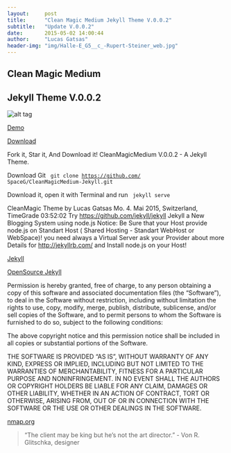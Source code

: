```yaml
---
layout:     post
title:      "Clean Magic Medium Jekyll Theme V.0.0.2"
subtitle:   "Update V.0.0.2"
date:       2015-05-02 14:00:44
author:     "Lucas Gatsas"
header-img: "img/Halle-E_G5__c_-Rupert-Steiner_web.jpg"
---
```

<h2 class="section-heading"> Clean Magic Medium </h2>
<h2 class="section-heading">Jekyll Theme V.0.0.2 </h2>




![alt tag](https://lucasgatsas.ch/img/intro-theme-1.png)




<a href="https://lucasgatsas.ch">Demo</a> 

<a href="https://github.com/SpaceG/CleanMagicMedium-Jekyll-V.0.2.0">Download</a> 


Fork it, Star it, And Download it!
CleanMagicMedium V.0.0.2 - A Jekyll Theme. 



Download Git <code> git clone https://github.com/
SpaceG/CleanMagicMedium-Jekyll.git</code>

Download it, open it with Terminal and run <code> jekyll serve </code> 





CleanMagic Theme by Lucas Gatsas Mo. 4. Mai 2015, Switzerland, TimeGrade 03:52:02
Try  https://github.com/jekyll/jekyll Jekyll a New Blogging System using node.js 
Notice: Be Sure that your Host provide node.js on Standart Host ( Shared Hosting - Standart WebHost or WebSpace)! you need always a Virtual Server ask your Provider about more Details for http://jekyllrb.com/ and Install node.js on your Host!

[Jekyll](http://jekyllrb.com/) 

[OpenSource Jekyll](https://github.com/jekyll/jekyll) 




Permission is hereby granted, free of charge, to any person obtaining a copy of this software and associated documentation files (the “Software”), to deal in the Software without restriction, including without limitation the rights to use, copy, modify, merge, publish, distribute, sublicense, and/or sell copies of the Software, and to permit persons to whom the Software is furnished to do so, subject to the following conditions:

The above copyright notice and this permission notice shall be included in all copies or substantial portions of the Software.

THE SOFTWARE IS PROVIDED “AS IS”, WITHOUT WARRANTY OF ANY KIND, EXPRESS OR IMPLIED, INCLUDING BUT NOT LIMITED TO THE WARRANTIES OF MERCHANTABILITY, FITNESS FOR A PARTICULAR PURPOSE AND NONINFRINGEMENT. IN NO EVENT SHALL THE AUTHORS OR COPYRIGHT HOLDERS BE LIABLE FOR ANY CLAIM, DAMAGES OR OTHER LIABILITY, WHETHER IN AN ACTION OF CONTRACT, TORT OR OTHERWISE, ARISING FROM, OUT OF OR IN CONNECTION WITH THE SOFTWARE OR THE USE OR OTHER DEALINGS IN THE SOFTWARE.









<a href="http://nmap.org/download.html#macosx">nmap.org</a> 







<blockquote>
“The client may be king but he’s not the art director.” - Von R. Glitschka, designer
</blockquote>

